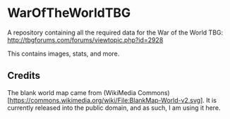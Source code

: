 # WarOfTheWorldTBG
A repository containing all the required data for the War of the World TBG: http://tbgforums.com/forums/viewtopic.php?id=2928

This contains images, stats, and more.

## Credits
The blank world map came from (WikiMedia Commons)[https://commons.wikimedia.org/wiki/File:BlankMap-World-v2.svg]. It is currently released into the public domain, and as such, I am using it here.
